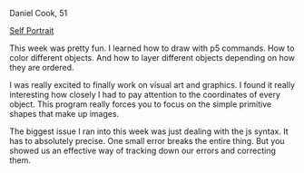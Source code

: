 Daniel Cook, 51

[Self Portrait](https://danandcook.github.io/120-work/hw-4/)

This week was pretty fun.
I learned how to draw with p5 commands. How to color different objects. And how to layer different objects depending on how they are ordered.

I was really excited to finally work on visual art and graphics. I found it really interesting how closely I had to pay attention to the coordinates of every object. This program really forces you to focus on the simple primitive shapes that make up images.

The biggest issue I ran into this week was just dealing with the js syntax. It has to absolutely precise. One small error breaks the entire thing. But you showed us an effective way of tracking down our errors and correcting them.
